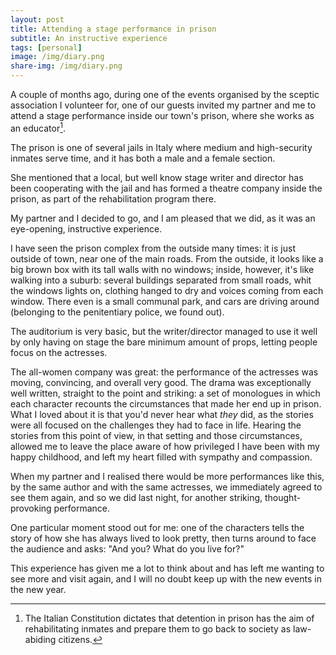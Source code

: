 ```yaml
---
layout: post
title: Attending a stage performance in prison
subtitle: An instructive experience
tags: [personal]
image: /img/diary.png
share-img: /img/diary.png
---
```


A couple of months ago, during one of the events organised by the sceptic association I volunteer for, one of our guests invited my partner and me to attend a stage performance inside our town's prison, where she works as an educator[^1].

The prison is one of several jails in Italy where medium and high-security inmates serve time, and it has both a male and a female section.

She mentioned that a local, but well know stage writer and director has been cooperating with the jail and has formed a theatre company inside the prison, as part of the rehabilitation program there.

My partner and I decided to go, and I am pleased that we did, as it was an eye-opening, instructive experience.

I have seen the prison complex from the outside many times: it is just outside of town, near one of the main roads.
From the outside, it looks like a big brown box with its tall walls with no windows; inside, however, it's like walking into a suburb: several buildings separated from small roads, whit the windows lights on, clothing hanged to dry and voices coming from each window.
There even is a small communal park, and cars are driving around (belonging to the penitentiary police, we found out).

The auditorium is very basic, but the writer/director managed to use it well by only having on stage the bare minimum amount of props, letting people focus on the actresses.

The all-women company was great: the performance of the actresses was moving, convincing, and overall very good.
The drama was exceptionally well written, straight to the point and striking: a set of monologues in which each character recounts the circumstances that made her end up in prison.
What I loved about it is that you'd never hear what *they* did, as the stories were all focused on the challenges they had to face in life.
Hearing the stories from this point of view, in that setting and those circumstances, allowed me to leave the place aware of how privileged I have been with my happy childhood, and left my heart filled with sympathy and compassion.

When my partner and I realised there would be more performances like this, by the same author and with the same actresses, we immediately agreed to see them again, and so we did last night, for another striking, thought-provoking performance.

One particular moment stood out for me:  one of the characters tells the story of how she has always lived to look pretty, then turns around to face the audience and asks:
"And you? What do you live for?"

This experience has given me a lot to think about and has left me wanting to see more and visit again, and I will no doubt keep up with the new events in the new year.

[^1]: The Italian Constitution dictates that detention in prison has the aim of rehabilitating inmates and prepare them to go back to society as law-abiding citizens.